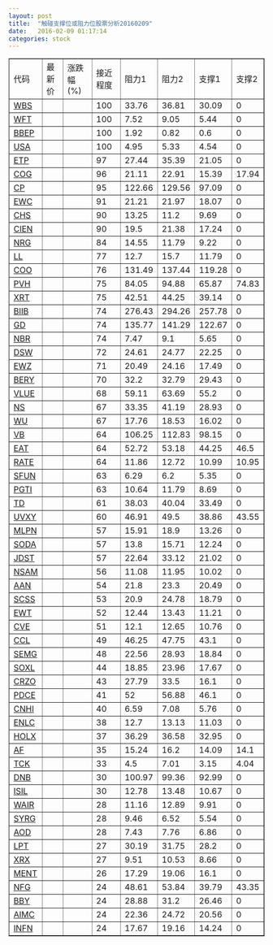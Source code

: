 ```yaml
---
layout: post
title:  "触碰支撑位或阻力位股票分析20160209"
date:   2016-02-09 01:17:14
categories: stock
---
```

<script type="text/javascript">
var stockList = []
stockList.push('gb_wbs');
stockList.push('gb_wft');
stockList.push('gb_bbep');
stockList.push('gb_usa');
stockList.push('gb_etp');
stockList.push('gb_cog');
stockList.push('gb_cp');
stockList.push('gb_ewc');
stockList.push('gb_chs');
stockList.push('gb_cien');
stockList.push('gb_nrg');
stockList.push('gb_ll');
stockList.push('gb_coo');
stockList.push('gb_pvh');
stockList.push('gb_xrt');
stockList.push('gb_biib');
stockList.push('gb_gd');
stockList.push('gb_nbr');
stockList.push('gb_dsw');
stockList.push('gb_ewz');
stockList.push('gb_bery');
stockList.push('gb_vlue');
stockList.push('gb_ns');
stockList.push('gb_wu');
stockList.push('gb_vb');
stockList.push('gb_eat');
stockList.push('gb_rate');
stockList.push('gb_sfun');
stockList.push('gb_pgti');
stockList.push('gb_td');
stockList.push('gb_uvxy');
stockList.push('gb_mlpn');
stockList.push('gb_soda');
stockList.push('gb_jdst');
stockList.push('gb_nsam');
stockList.push('gb_aan');
stockList.push('gb_scss');
stockList.push('gb_ewt');
stockList.push('gb_cve');
stockList.push('gb_ccl');
stockList.push('gb_semg');
stockList.push('gb_soxl');
stockList.push('gb_crzo');
stockList.push('gb_pdce');
stockList.push('gb_cnhi');
stockList.push('gb_enlc');
stockList.push('gb_holx');
stockList.push('gb_af');
stockList.push('gb_tck');
stockList.push('gb_dnb');
stockList.push('gb_isil');
stockList.push('gb_wair');
stockList.push('gb_syrg');
stockList.push('gb_aod');
stockList.push('gb_lpt');
stockList.push('gb_xrx');
stockList.push('gb_ment');
stockList.push('gb_nfg');
stockList.push('gb_bby');
stockList.push('gb_aimc');
stockList.push('gb_infn');
</script>
<table border="1">
 <tr>
 <td>代码</td>
 <td>最新价</td>
 <td>涨跌幅(%)</td>
 <td>接近程度</td>
 <td>阻力1</td>
 <td>阻力2</td>
 <td>支撑1</td>
 <td>支撑2</td>
</tr>
  <tr id="wbs" class="red">
  <td><a href="http://stock.finance.sina.com.cn/usstock/quotes/WBS.html" target="_blank">WBS</a></td><td></td><td></td><td>100</td><td>33.76</td><td>36.81</td><td>30.09</td><td>0</td></tr>
  <tr id="wft" class="red">
  <td><a href="http://stock.finance.sina.com.cn/usstock/quotes/WFT.html" target="_blank">WFT</a></td><td></td><td></td><td>100</td><td>7.52</td><td>9.05</td><td>5.44</td><td>0</td></tr>
  <tr id="bbep" class="green">
  <td><a href="http://stock.finance.sina.com.cn/usstock/quotes/BBEP.html" target="_blank">BBEP</a></td><td></td><td></td><td>100</td><td>1.92</td><td>0.82</td><td>0.6</td><td>0</td></tr>
  <tr id="usa" class="green">
  <td><a href="http://stock.finance.sina.com.cn/usstock/quotes/USA.html" target="_blank">USA</a></td><td></td><td></td><td>100</td><td>4.95</td><td>5.33</td><td>4.54</td><td>0</td></tr>
  <tr id="etp" class="red">
  <td><a href="http://stock.finance.sina.com.cn/usstock/quotes/ETP.html" target="_blank">ETP</a></td><td></td><td></td><td>97</td><td>27.44</td><td>35.39</td><td>21.05</td><td>0</td></tr>
  <tr id="cog" class="red">
  <td><a href="http://stock.finance.sina.com.cn/usstock/quotes/COG.html" target="_blank">COG</a></td><td></td><td></td><td>96</td><td>21.11</td><td>22.91</td><td>15.39</td><td>17.94</td></tr>
  <tr id="cp" class="red">
  <td><a href="http://stock.finance.sina.com.cn/usstock/quotes/CP.html" target="_blank">CP</a></td><td></td><td></td><td>95</td><td>122.66</td><td>129.56</td><td>97.09</td><td>0</td></tr>
  <tr id="ewc" class="red">
  <td><a href="http://stock.finance.sina.com.cn/usstock/quotes/EWC.html" target="_blank">EWC</a></td><td></td><td></td><td>91</td><td>21.21</td><td>21.97</td><td>18.07</td><td>0</td></tr>
  <tr id="chs" class="green">
  <td><a href="http://stock.finance.sina.com.cn/usstock/quotes/CHS.html" target="_blank">CHS</a></td><td></td><td></td><td>90</td><td>13.25</td><td>11.2</td><td>9.69</td><td>0</td></tr>
  <tr id="cien" class="red">
  <td><a href="http://stock.finance.sina.com.cn/usstock/quotes/CIEN.html" target="_blank">CIEN</a></td><td></td><td></td><td>90</td><td>19.5</td><td>21.38</td><td>17.24</td><td>0</td></tr>
  <tr id="nrg" class="red">
  <td><a href="http://stock.finance.sina.com.cn/usstock/quotes/NRG.html" target="_blank">NRG</a></td><td></td><td></td><td>84</td><td>14.55</td><td>11.79</td><td>9.22</td><td>0</td></tr>
  <tr id="ll" class="red">
  <td><a href="http://stock.finance.sina.com.cn/usstock/quotes/LL.html" target="_blank">LL</a></td><td></td><td></td><td>77</td><td>12.7</td><td>15.7</td><td>11.79</td><td>0</td></tr>
  <tr id="coo" class="red">
  <td><a href="http://stock.finance.sina.com.cn/usstock/quotes/COO.html" target="_blank">COO</a></td><td></td><td></td><td>76</td><td>131.49</td><td>137.44</td><td>119.28</td><td>0</td></tr>
  <tr id="pvh" class="green">
  <td><a href="http://stock.finance.sina.com.cn/usstock/quotes/PVH.html" target="_blank">PVH</a></td><td></td><td></td><td>75</td><td>84.05</td><td>94.88</td><td>65.87</td><td>74.83</td></tr>
  <tr id="xrt" class="green">
  <td><a href="http://stock.finance.sina.com.cn/usstock/quotes/XRT.html" target="_blank">XRT</a></td><td></td><td></td><td>75</td><td>42.51</td><td>44.25</td><td>39.14</td><td>0</td></tr>
  <tr id="biib" class="green">
  <td><a href="http://stock.finance.sina.com.cn/usstock/quotes/BIIB.html" target="_blank">BIIB</a></td><td></td><td></td><td>74</td><td>276.43</td><td>294.26</td><td>257.78</td><td>0</td></tr>
  <tr id="gd" class="red">
  <td><a href="http://stock.finance.sina.com.cn/usstock/quotes/GD.html" target="_blank">GD</a></td><td></td><td></td><td>74</td><td>135.77</td><td>141.29</td><td>122.67</td><td>0</td></tr>
  <tr id="nbr" class="red">
  <td><a href="http://stock.finance.sina.com.cn/usstock/quotes/NBR.html" target="_blank">NBR</a></td><td></td><td></td><td>74</td><td>7.47</td><td>9.1</td><td>5.65</td><td>0</td></tr>
  <tr id="dsw" class="red">
  <td><a href="http://stock.finance.sina.com.cn/usstock/quotes/DSW.html" target="_blank">DSW</a></td><td></td><td></td><td>72</td><td>24.61</td><td>24.77</td><td>22.25</td><td>0</td></tr>
  <tr id="ewz" class="red">
  <td><a href="http://stock.finance.sina.com.cn/usstock/quotes/EWZ.html" target="_blank">EWZ</a></td><td></td><td></td><td>71</td><td>20.49</td><td>24.16</td><td>17.49</td><td>0</td></tr>
  <tr id="bery" class="green">
  <td><a href="http://stock.finance.sina.com.cn/usstock/quotes/BERY.html" target="_blank">BERY</a></td><td></td><td></td><td>70</td><td>32.2</td><td>32.79</td><td>29.43</td><td>0</td></tr>
  <tr id="vlue" class="green">
  <td><a href="http://stock.finance.sina.com.cn/usstock/quotes/VLUE.html" target="_blank">VLUE</a></td><td></td><td></td><td>68</td><td>59.11</td><td>63.69</td><td>55.2</td><td>0</td></tr>
  <tr id="ns" class="red">
  <td><a href="http://stock.finance.sina.com.cn/usstock/quotes/NS.html" target="_blank">NS</a></td><td></td><td></td><td>67</td><td>33.35</td><td>41.19</td><td>28.93</td><td>0</td></tr>
  <tr id="wu" class="red">
  <td><a href="http://stock.finance.sina.com.cn/usstock/quotes/WU.html" target="_blank">WU</a></td><td></td><td></td><td>67</td><td>17.76</td><td>18.53</td><td>16.02</td><td>0</td></tr>
  <tr id="vb" class="green">
  <td><a href="http://stock.finance.sina.com.cn/usstock/quotes/VB.html" target="_blank">VB</a></td><td></td><td></td><td>64</td><td>106.25</td><td>112.83</td><td>98.15</td><td>0</td></tr>
  <tr id="eat" class="green">
  <td><a href="http://stock.finance.sina.com.cn/usstock/quotes/EAT.html" target="_blank">EAT</a></td><td></td><td></td><td>64</td><td>52.72</td><td>53.18</td><td>44.25</td><td>46.5</td></tr>
  <tr id="rate" class="green">
  <td><a href="http://stock.finance.sina.com.cn/usstock/quotes/RATE.html" target="_blank">RATE</a></td><td></td><td></td><td>64</td><td>11.86</td><td>12.72</td><td>10.99</td><td>10.95</td></tr>
  <tr id="sfun" class="green">
  <td><a href="http://stock.finance.sina.com.cn/usstock/quotes/SFUN.html" target="_blank">SFUN</a></td><td></td><td></td><td>63</td><td>6.29</td><td>6.2</td><td>5.35</td><td>0</td></tr>
  <tr id="pgti" class="red">
  <td><a href="http://stock.finance.sina.com.cn/usstock/quotes/PGTI.html" target="_blank">PGTI</a></td><td></td><td></td><td>63</td><td>10.64</td><td>11.79</td><td>8.69</td><td>0</td></tr>
  <tr id="td" class="red">
  <td><a href="http://stock.finance.sina.com.cn/usstock/quotes/TD.html" target="_blank">TD</a></td><td></td><td></td><td>61</td><td>38.03</td><td>40.04</td><td>33.49</td><td>0</td></tr>
  <tr id="uvxy" class="red">
  <td><a href="http://stock.finance.sina.com.cn/usstock/quotes/UVXY.html" target="_blank">UVXY</a></td><td></td><td></td><td>60</td><td>46.91</td><td>49.5</td><td>38.86</td><td>43.55</td></tr>
  <tr id="mlpn" class="red">
  <td><a href="http://stock.finance.sina.com.cn/usstock/quotes/MLPN.html" target="_blank">MLPN</a></td><td></td><td></td><td>57</td><td>15.91</td><td>18.9</td><td>13.26</td><td>0</td></tr>
  <tr id="soda" class="red">
  <td><a href="http://stock.finance.sina.com.cn/usstock/quotes/SODA.html" target="_blank">SODA</a></td><td></td><td></td><td>57</td><td>13.8</td><td>15.71</td><td>12.24</td><td>0</td></tr>
  <tr id="jdst" class="red">
  <td><a href="http://stock.finance.sina.com.cn/usstock/quotes/JDST.html" target="_blank">JDST</a></td><td></td><td></td><td>57</td><td>22.64</td><td>33.12</td><td>21.02</td><td>0</td></tr>
  <tr id="nsam" class="red">
  <td><a href="http://stock.finance.sina.com.cn/usstock/quotes/NSAM.html" target="_blank">NSAM</a></td><td></td><td></td><td>56</td><td>11.08</td><td>11.95</td><td>10.02</td><td>0</td></tr>
  <tr id="aan" class="red">
  <td><a href="http://stock.finance.sina.com.cn/usstock/quotes/AAN.html" target="_blank">AAN</a></td><td></td><td></td><td>54</td><td>21.8</td><td>23.3</td><td>20.49</td><td>0</td></tr>
  <tr id="scss" class="red">
  <td><a href="http://stock.finance.sina.com.cn/usstock/quotes/SCSS.html" target="_blank">SCSS</a></td><td></td><td></td><td>53</td><td>20.9</td><td>24.78</td><td>18.79</td><td>0</td></tr>
  <tr id="ewt" class="red">
  <td><a href="http://stock.finance.sina.com.cn/usstock/quotes/EWT.html" target="_blank">EWT</a></td><td></td><td></td><td>52</td><td>12.44</td><td>13.43</td><td>11.21</td><td>0</td></tr>
  <tr id="cve" class="red">
  <td><a href="http://stock.finance.sina.com.cn/usstock/quotes/CVE.html" target="_blank">CVE</a></td><td></td><td></td><td>51</td><td>12.1</td><td>12.65</td><td>10.76</td><td>0</td></tr>
  <tr id="ccl" class="green">
  <td><a href="http://stock.finance.sina.com.cn/usstock/quotes/CCL.html" target="_blank">CCL</a></td><td></td><td></td><td>49</td><td>46.25</td><td>47.75</td><td>43.1</td><td>0</td></tr>
  <tr id="semg" class="red">
  <td><a href="http://stock.finance.sina.com.cn/usstock/quotes/SEMG.html" target="_blank">SEMG</a></td><td></td><td></td><td>48</td><td>22.56</td><td>28.93</td><td>18.84</td><td>0</td></tr>
  <tr id="soxl" class="green">
  <td><a href="http://stock.finance.sina.com.cn/usstock/quotes/SOXL.html" target="_blank">SOXL</a></td><td></td><td></td><td>44</td><td>18.85</td><td>23.96</td><td>17.67</td><td>0</td></tr>
  <tr id="crzo" class="red">
  <td><a href="http://stock.finance.sina.com.cn/usstock/quotes/CRZO.html" target="_blank">CRZO</a></td><td></td><td></td><td>43</td><td>27.79</td><td>33.5</td><td>16.1</td><td>0</td></tr>
  <tr id="pdce" class="red">
  <td><a href="http://stock.finance.sina.com.cn/usstock/quotes/PDCE.html" target="_blank">PDCE</a></td><td></td><td></td><td>41</td><td>52</td><td>56.88</td><td>46.1</td><td>0</td></tr>
  <tr id="cnhi" class="red">
  <td><a href="http://stock.finance.sina.com.cn/usstock/quotes/CNHI.html" target="_blank">CNHI</a></td><td></td><td></td><td>40</td><td>6.59</td><td>7.08</td><td>5.76</td><td>0</td></tr>
  <tr id="enlc" class="red">
  <td><a href="http://stock.finance.sina.com.cn/usstock/quotes/ENLC.html" target="_blank">ENLC</a></td><td></td><td></td><td>38</td><td>12.7</td><td>13.13</td><td>11.03</td><td>0</td></tr>
  <tr id="holx" class="green">
  <td><a href="http://stock.finance.sina.com.cn/usstock/quotes/HOLX.html" target="_blank">HOLX</a></td><td></td><td></td><td>37</td><td>36.29</td><td>36.58</td><td>32.95</td><td>0</td></tr>
  <tr id="af" class="red">
  <td><a href="http://stock.finance.sina.com.cn/usstock/quotes/AF.html" target="_blank">AF</a></td><td></td><td></td><td>35</td><td>15.24</td><td>16.2</td><td>14.09</td><td>14.1</td></tr>
  <tr id="tck" class="red">
  <td><a href="http://stock.finance.sina.com.cn/usstock/quotes/TCK.html" target="_blank">TCK</a></td><td></td><td></td><td>33</td><td>4.5</td><td>7.01</td><td>3.15</td><td>4.04</td></tr>
  <tr id="dnb" class="green">
  <td><a href="http://stock.finance.sina.com.cn/usstock/quotes/DNB.html" target="_blank">DNB</a></td><td></td><td></td><td>30</td><td>100.97</td><td>99.36</td><td>92.99</td><td>0</td></tr>
  <tr id="isil" class="red">
  <td><a href="http://stock.finance.sina.com.cn/usstock/quotes/ISIL.html" target="_blank">ISIL</a></td><td></td><td></td><td>30</td><td>12.78</td><td>13.48</td><td>10.67</td><td>0</td></tr>
  <tr id="wair" class="red">
  <td><a href="http://stock.finance.sina.com.cn/usstock/quotes/WAIR.html" target="_blank">WAIR</a></td><td></td><td></td><td>28</td><td>11.16</td><td>12.89</td><td>9.91</td><td>0</td></tr>
  <tr id="syrg" class="green">
  <td><a href="http://stock.finance.sina.com.cn/usstock/quotes/SYRG.html" target="_blank">SYRG</a></td><td></td><td></td><td>28</td><td>9.46</td><td>6.52</td><td>5.54</td><td>0</td></tr>
  <tr id="aod" class="green">
  <td><a href="http://stock.finance.sina.com.cn/usstock/quotes/AOD.html" target="_blank">AOD</a></td><td></td><td></td><td>28</td><td>7.43</td><td>7.76</td><td>6.86</td><td>0</td></tr>
  <tr id="lpt" class="green">
  <td><a href="http://stock.finance.sina.com.cn/usstock/quotes/LPT.html" target="_blank">LPT</a></td><td></td><td></td><td>27</td><td>30.19</td><td>31.75</td><td>28.2</td><td>0</td></tr>
  <tr id="xrx" class="red">
  <td><a href="http://stock.finance.sina.com.cn/usstock/quotes/XRX.html" target="_blank">XRX</a></td><td></td><td></td><td>27</td><td>9.51</td><td>10.53</td><td>8.66</td><td>0</td></tr>
  <tr id="ment" class="red">
  <td><a href="http://stock.finance.sina.com.cn/usstock/quotes/MENT.html" target="_blank">MENT</a></td><td></td><td></td><td>26</td><td>17.29</td><td>19.06</td><td>16.1</td><td>0</td></tr>
  <tr id="nfg" class="green">
  <td><a href="http://stock.finance.sina.com.cn/usstock/quotes/NFG.html" target="_blank">NFG</a></td><td></td><td></td><td>24</td><td>48.61</td><td>53.84</td><td>39.79</td><td>43.35</td></tr>
  <tr id="bby" class="red">
  <td><a href="http://stock.finance.sina.com.cn/usstock/quotes/BBY.html" target="_blank">BBY</a></td><td></td><td></td><td>24</td><td>28.88</td><td>31.2</td><td>26.46</td><td>0</td></tr>
  <tr id="aimc" class="red">
  <td><a href="http://stock.finance.sina.com.cn/usstock/quotes/AIMC.html" target="_blank">AIMC</a></td><td></td><td></td><td>24</td><td>22.36</td><td>24.72</td><td>20.56</td><td>0</td></tr>
  <tr id="infn" class="green">
  <td><a href="http://stock.finance.sina.com.cn/usstock/quotes/INFN.html" target="_blank">INFN</a></td><td></td><td></td><td>24</td><td>17.67</td><td>19.16</td><td>14.24</td><td>0</td></tr>
</table>
